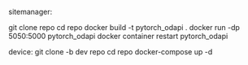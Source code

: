 sitemanager:


git clone repo
cd repo
docker build -t pytorch_odapi .
docker run -dp 5050:5000 pytorch_odapi
docker container restart pytorch_odapi

device:
git clone -b dev repo
cd repo
docker-compose up -d
